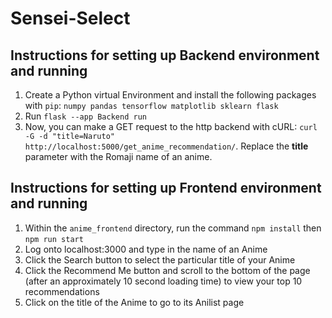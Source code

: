 # Sensei-Select

## Instructions for setting up Backend environment and running

1. Create a Python virtual Environment and install the following packages with `pip`: `numpy pandas tensorflow matplotlib sklearn flask`
2. Run `flask --app Backend run`
3. Now, you can make a GET request to the http backend with cURL: `curl -G -d "title=Naruto" http://localhost:5000/get_anime_recommendation/`. Replace the **title** parameter with the Romaji name of an anime.

## Instructions for setting up Frontend environment and running

1. Within the `anime_frontend` directory, run the command `npm install` then `npm run start`
2. Log onto localhost:3000 and type in the name of an Anime
3. Click the Search button to select the particular title of your Anime
4. Click the Recommend Me button and scroll to the bottom of the page (after an approximately 10 second loading time) to view your top 10 recommendations
5. Click on the title of the Anime to go to its Anilist page
